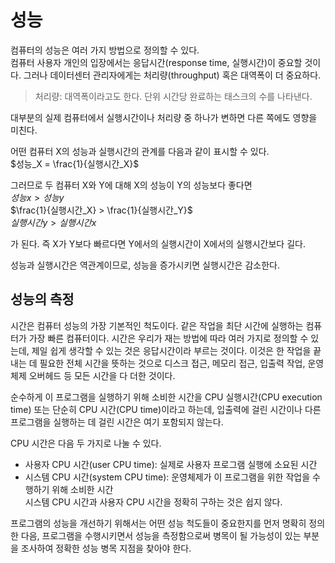 # 성능
컴퓨터의 성능은 여러 가지 방법으로 정의할 수 있다.  
컴퓨터 사용자 개인의 입장에서는 응답시간(response time, 실행시간)이 중요할 것이다. 그러나 데이터센터 관리자에게는 처리량(throughput) 혹은 대역폭이 더 중요하다.  
> 처리량: 대역폭이라고도 한다. 단위 시간당 완료하는 태스크의 수를 나타낸다.  
  
대부분의 실제 컴퓨터에서 실행시간이나 처리량 중 하나가 변하면 다른 쪽에도 영향을 미친다.  
  
어떤 컴퓨터 X의 성능과 실행시간의 관계를 다음과 같이 표시할 수 있다.  
$성능_X = \frac{1}{실행시간_X}$   
  
그러므로 두 컴퓨터 X와 Y에 대해 X의 성능이 Y의 성능보다 좋다면  
$성능x > 성능 y$      
$\frac{1}{실행시간_X} > \frac{1}{실행시간_Y}$      
$실행시간y > 실행시간x$      
  
가 된다. 즉 X가 Y보다 빠르다면 Y에서의 실행시간이 X에서의 실행시간보다 길다.  
  
성능과 실행시간은 역관계이므로, 성능을 증가시키면 실행시간은 감소한다.  
  
## 성능의 측정  
시간은 컴퓨터 성능의 가장 기본적인 척도이다. 같은 작업을 최단 시간에 실행하는 컴퓨터가 가장 빠른 컴퓨터이다. 시간은 우리가 재는 방법에 따라 여러 가지로 정의할 수 있는데, 제일 쉽게 생각할 수 있는 것은 응답시간이라 부르는 것이다. 이것은 한 작업을 끝내는 데 필요한 전체 시간을 뜻하는 것으로 디스크 접근, 메모리 접근, 입출력 작업, 운영체제 오버헤드 등 모든 시간을 다 더한 것이다.  
  
순수하게 이 프로그램을 실행하기 위해 소비한 시간을 CPU 실행시간(CPU execution time) 또는 단순히 CPU 시간(CPU time)이라고 하는데, 입출력에 걸린 시간이나 다른 프로그램을 실행하는 데 걸린 시간은 여기 포함되지 않는다.  
  
CPU 시간은 다음 두 가지로 나눌 수 있다.  
- 사용자 CPU 시간(user CPU time): 실제로 사용자 프로그램 실행에 소요된 시간  
- 시스템 CPU 시간(system CPU time): 운영체제가 이 프로그램을 위한 작업을 수행하기 위해 소비한 시간  
시스템 CPU 시간과 사용자 CPU 시간을 정확히 구하는 것은 쉽지 않다.  
  
프로그램의 성능을 개선하기 위해서는 어떤 성능 척도들이 중요한지를 먼저 명확히 정의한 다음, 프로그램을 수행시키면서 성능을 측정함으로써 병목이 될 가능성이 있는 부분을 조사하여 정확한 성능 병목 지점을 찾아야 한다.  
